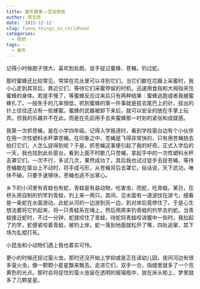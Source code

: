 ```yaml
---
title: 童年趣事——昆虫和蛇
author: 周无虑
date: '2015-12-12'
slug: funny_things_in_childhood
categories:
  - 感想
tags:
  - 童年
---
```


记得小时候胆子很大，喜欢到处跑，徒手捉过蜜蜂、苍蝇，钓过蛇。

那时蜜蜂还比较常见，常常在花丛里可以寻到它们。当它们歇在花瓣上采蜜时，我小心走到其背后，靠近它们，等待它们采蜜停留的时机，迅速用食指和大拇指夹住蜜蜂的身体。若是手慢了，等蜜蜂反应过来后只有两种结果：蜜蜂逃跑或者我被蜜蜂扎了。一般失手的几率很低，抓到蜜蜂的第一件事就是拔去尾巴上的针，拔出的针上往往还沾有一些蜂蜜。蜜蜂的武器被卸下来后，就可以安全的放在手掌上玩弄。但我的乐趣并不在此，而是在先前用手去夹蜜蜂那一时刻的紧张和成就感。

我第一次抓苍蝇，是在小学四年级。记得入学报道时，看到学校窗台边有个小伙伴在用一次性塑料水杯罩苍蝇。在印象之中，苍蝇是飞得非常快的，只有用苍蝇拍去拍打它们，人怎么捉得到呢？于是，抓苍蝇这事便引起了我的好奇。正式入学后的一天，我也找到此处窗台，看到上面不时歇几只苍蝇，拿起手中的一次性塑料水杯去罩它们。一次不行，多试几次，果然成功了。其后我也试过徒手去捉苍蝇，等待苍蝇歇在窗台上不动时，将手成弓形，从苍蝇背后去罩它。俗话说，天下武功，唯快不破。只要手速够快，苍蝇也逃不出掌心。

乡下的小河里有青蛙也有蛇，青蛙是有益动物，吃害虫，而蛇，吃青蛙。某日，在桥头用自制的钓竿钓青蛙，钓上来一两只。其间，见水面有一道波纹在游弋，细看是一条蛇在水面游动，此蛇从河的一边游到另一边，到对岸后竟停住了。于是心生想法要将它钓起来，将一只青蛙系在绳上，然后用原来钓青蛙的钓竿去钓蛇。当青蛙接近蛇时，不过一分钟，蛇就咬住了青蛙，待蛇将青蛙咬进腹中一些时，我拉起了钓竿，蛇便紧咬着青蛙，被钓上岸。蛇一落到地面就松开了嘴，四处逃窜，其下场为乱棍打死。

小昆虫和小动物们遇上我也着实可怜。

更小的时候还捉过萤火虫。那时还没开始上学抑或是正在读幼儿园，夜间河边有很多萤火虫，像一颗颗小星星飘来飘去。走进它们，双手一合，指缝里就多了一个亮黄色的光点。那时会将捉住的萤火虫装在透明的玻璃瓶中，放在床头柜上，梦里就多了几颗星星。